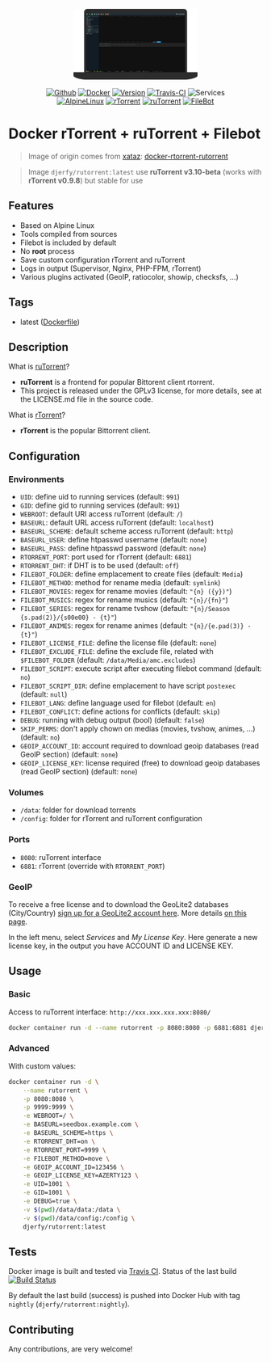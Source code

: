 <p align="center">
    <img alt="docker-rutorrent" src=".assets/logo.png" height="140" />
    <p align="center">
        <a href="https://github.com/djerfy/docker-rutorrent"><img alt="Github" src="https://flat.badgen.net/badge/github/latest/green?icon=github"></a>
        <a href="https://hub.docker.com/r/djerfy/rutorrent"><img alt="Docker" src="https://flat.badgen.net/badge/docker/latest/green?icon=docker"></a>
        <a href="https://github.com/djerfy/docker-rutorrent/tags"><img alt="Version" src="https://flat.badgen.net/github/tag/djerfy/docker-rutorrent"></a>
        <a href="https://travis-ci.org/djerfy/docker-rutorrent"><img alt="Travis-CI" src="https://flat.badgen.net/travis/djerfy/docker-rutorrent/latest"></a>
        <img alt="Services" src="https://flat.badgen.net/badge/services/rtorrent,rutorrent,filebot?list=1">
        <br/>
        <a href="https://alpinelinux.org"><img alt="AlpineLinux" src="https://flat.badgen.net/badge/Alpine/3.10/green"></a>
        <a href="https://github.com/rakshasa/rtorrent"><img alt="rTorrent" src="https://flat.badgen.net/badge/rTorrent/0.9.8/green"></a>
        <a href="https://github.com/Novik/ruTorrent"><img alt="ruTorrent" src="https://flat.badgen.net/badge/ruTorrent/3.9/green"></a>
        <a href="https://www.filebot.net"><img alt="FileBot" src="https://flat.badgen.net/badge/FileBot/4.8.5/green"></a>
    </p>
</p>

# Docker rTorrent + ruTorrent + Filebot

> Image of origin comes from [xataz](https://github.com/xataz): [docker-rtorrent-rutorrent](https://github.com/xataz/docker-rtorrent-rutorrent)

> Image `djerfy/rutorrent:latest` use **ruTorrent v3.10-beta** (works with **rTorrent v0.9.8**) but stable for use

## Features

* Based on Alpine Linux
* Tools compiled from sources
* Filebot is included by default
* No **root** process
* Save custom configuration rTorrent and ruTorrent
* Logs in output (Supervisor, Nginx, PHP-FPM, rTorrent)
* Various plugins activated (GeoIP, ratiocolor, showip, checksfs, ...)

## Tags

* latest ([Dockerfile](https://github.com/djerfy/docker-rutorrent/blob/latest/Dockerfile))

## Description

What is [ruTorrent](https://github.com/Novik/ruTorrent)?

* **ruTorrent** is a frontend for popular Bittorent client rtorrent.
* This project is released under the GPLv3 license, for more details, see at the LICENSE.md file in the source code.

What is [rTorrent](https://github.com/rakshasa/rtorrent)?

* **rTorrent** is the popular Bittorrent client.

## Configuration

### Environments

* `UID`: define uid to running services (default: `991`)
* `GID`: define gid to running services (default: `991`)
* `WEBROOT`: default URI access ruTorrent (default: `/`)
* `BASEURL`: default URL access ruTorrent (default: `localhost`)
* `BASEURL_SCHEME`: default scheme access ruTorrent (default: `http`)
* `BASEURL_USER`: define htpasswd username (default: `none`)
* `BASEURL_PASS`: define htpasswd password (default: `none`)
* `RTORRENT_PORT`: port used for rTorrent (default: `6881`)
* `RTORRENT_DHT`: if DHT is to be used (default: `off`)
* `FILEBOT_FOLDER`: define emplacement to create files (default: `Media`)
* `FILEBOT_METHOD`: method for rename media (default: `symlink`)
* `FILEBOT_MOVIES`: regex for rename movies (default: `"{n} ({y})"`)
* `FILEBOT_MUSICS`: regex for rename musics (default: `"{n}/{fn}"`)
* `FILEBOT_SERIES`: regex for rename tvshow (default: `"{n}/Season {s.pad(2)}/{s00e00} - {t}"`)
* `FILEBOT_ANIMES`: regex for rename animes (default: `"{n}/{e.pad(3)} - {t}"`)
* `FILEBOT_LICENSE_FILE`: define the license file (default: `none`)
* `FILEBOT_EXCLUDE_FILE`: define the exclude file, related with `$FILEBOT_FOLDER` (default: `/data/Media/amc.excludes`) 
* `FILEBOT_SCRIPT`: execute script after executing filebot command (default: `no`)
* `FILEBOT_SCRIPT_DIR`: define emplacement to have script `postexec` (default: `null`)
* `FILEBOT_LANG`: define language used for filebot (default: `en`)
* `FILEBOT_CONFLICT`: define actions for conflicts (default: `skip`)
* `DEBUG`: running with debug output (bool) (default: `false`)
* `SKIP_PERMS`: don't apply chown on medias (movies, tvshow, animes, ...) (default: `no`)
* `GEOIP_ACCOUNT_ID`: account required to download geoip databases (read GeoIP section) (default: `none`)
* `GEOIP_LICENSE_KEY`: license required (free) to download geoip databases (read GeoIP section) (default: `none`)

### Volumes

* `/data`: folder for download torrents
* `/config`: folder for rTorrent and ruTorrent configuration

### Ports

* `8080`: ruTorrent interface
* `6881`: rTorrent (override with `RTORRENT_PORT`)

### GeoIP

To receive a free license and to download the GeoLite2 databases (City/Country) [sign up for a GeoLite2 account here](https://www.maxmind.com/en/geolite2/signup). More details [on this page](https://dev.maxmind.com/geoip/geoip2/geolite2/).

In the left menu, select *Services* and *My License Key*. Here generate a new license key, in the output you have ACCOUNT ID and LICENSE KEY.

## Usage

### Basic

Access to ruTorrent interface: `http://xxx.xxx.xxx.xxx:8080/`

```bash
docker container run -d --name rutorrent -p 8080:8080 -p 6881:6881 djerfy/rutorrent:latest
```

### Advanced

With custom values:

```bash
docker container run -d \
    --name rutorrent \
    -p 8080:8080 \
    -p 9999:9999 \
    -e WEBROOT=/ \
    -e BASEURL=seedbox.example.com \
    -e BASEURL_SCHEME=https \
    -e RTORRENT_DHT=on \
    -e RTORRENT_PORT=9999 \
    -e FILEBOT_METHOD=move \
    -e GEOIP_ACCOUNT_ID=123456 \
    -e GEOIP_LICENSE_KEY=AZERTY123 \
    -e UID=1001 \
    -e GID=1001 \
    -e DEBUG=true \
    -v $(pwd)/data/data:/data \
    -v $(pwd)/data/config:/config \
    djerfy/rutorrent:latest
```

## Tests

Docker image is built and tested via [Travis CI](https://travis-ci.org/djerfy/docker-rutorrent/). Status of the last build [![Build Status](https://travis-ci.org/djerfy/docker-rutorrent.svg?branch=latest)](https://travis-ci.org/djerfy/docker-rutorrent)

By default the last build (success) is pushed into Docker Hub with tag `nightly` (`djerfy/rutorrent:nightly`).

## Contributing

Any contributions, are very welcome!
